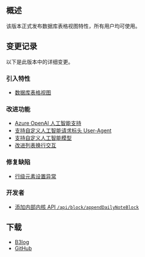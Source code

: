 ## 概述

该版本正式发布数据库表格视图特性，所有用户均可使用。

## 变更记录

以下是此版本中的详细变更。

### 引入特性

* [数据库表格视图](https://github.com/siyuan-note/siyuan/issues/2829)

### 改进功能

* [Azure OpenAI 人工智能支持](https://github.com/siyuan-note/siyuan/issues/8095)
* [支持自定义人工智能请求标头 User-Agent](https://github.com/siyuan-note/siyuan/issues/10351)
* [支持自定义人工智能模型](https://github.com/siyuan-note/siyuan/issues/10355)
* [改进列表换行交互](https://github.com/siyuan-note/siyuan/issues/10359)

### 修复缺陷

* [行级元素设置异常](https://github.com/siyuan-note/siyuan/issues/10357)

### 开发者

* [添加内部内核 API `/api/block/appendDailyNoteBlock`](https://github.com/siyuan-note/siyuan/issues/10368)

## 下载

* [B3log](https://b3log.org/siyuan/download.html)
* [GitHub](https://github.com/siyuan-note/siyuan/releases)
